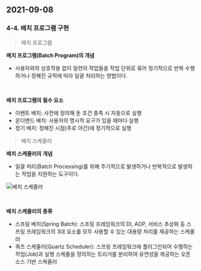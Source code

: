 ## 2021-09-08

### 4-4. 배치 프로그램 구현

> 패치 프로그램

**배치 프로그램(Batch Program)의 개념**

* 사용자와의 상호작용 없이 일련의 작업들을 작업 단위로 묶어 정기적으로 반복 수행하거나 정해진 규칙에 따라 일괄 처리하는 방법이다.

<br>

**배치 프로그램의 필수 요소**

* 이벤트 배치: 사전에 정의해 둔 조건 충족 시 자동으로 실행
* 온디맨드 배치: 사용자의 명시적 요구가 있을 때마다 실행
* 정기 배치: 정해진 시점(주로 야간)에 정기적으로 실행



> 배치 스케줄러

**배치 스케줄러의 개념**

* 일괄 처리(Batch Processing)를 위해 주기적으로 발생하거나 반복적으로 발생하는 작업을 지원하는 도구이다.

![배치 스케줄러](https://user-images.githubusercontent.com/68210266/132434761-fe0a3247-9fe3-4c07-a1fb-f851aca72c5d.PNG)

<br>

**배치 스케줄러의 종류**

* 스프링 배치(Spring Batch): 스프링 프레임워크의 DI, AOP, 서비스 추상화 등 스프링 프레임워크의 3대 요소를 모두 사용할 수 있는 대용량 처리를 제공하는 스케줄러
* 쿼츠 스케줄러(Quartz Scheduler): 스프링 프레임워크에 플러그인되어 수행하는 작업(Job)과 실행 스케줄을 정의하는 트리거를 분리하여 유연성을 제공하는 오픈 소스 기반 스케줄러